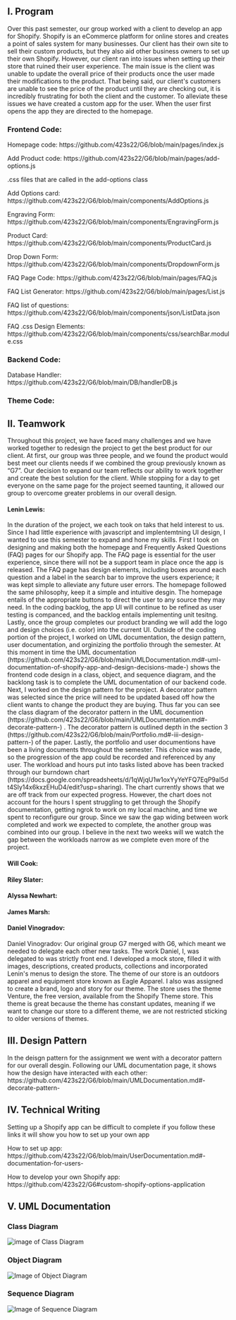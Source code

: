 <h2> I. Program </h2> 
<p> 
	Over this past semester, our group worked with a client to develop an app for Shopify. Shopify is an eCommerce platform for online stores and creates a point of sales system for many businesses. Our client has their own site to sell their custom products, but they also aid other business owners to set up their own Shopify. However, our client ran into issues when setting up their store that ruined their user experience. The main issue is the client was unable to update the overall price of their products once the user made their modifications to the product. That being said, our client's customers are unable to see the price of the product until they are checking out, it is incredibly frustrating for both the client and the customer. 
	To alleviate these issues we have created a custom app for the user. When the user first opens the app they are directed to the homepage. 
 </p>
<h3> Frontend Code: </h3> 
<p> Homepage code: https://github.com/423s22/G6/blob/main/pages/index.js </p>
<p> Add Product code: https://github.com/423s22/G6/blob/main/pages/add-options.js </p>
<p> .css files that are called in the add-options class </p>
<p> Add Options card: https://github.com/423s22/G6/blob/main/components/AddOptions.js </p>
<p> Engraving Form: https://github.com/423s22/G6/blob/main/components/EngravingForm.js </p>
<p> Product Card: https://github.com/423s22/G6/blob/main/components/ProductCard.js </p>
<p> Drop Down Form: https://github.com/423s22/G6/blob/main/components/DropdownForm.js </p>
<p> FAQ Page Code: https://github.com/423s22/G6/blob/main/pages/FAQ.js </p>
<p> FAQ List Generator: https://github.com/423s22/G6/blob/main/pages/List.js </p>
<p> FAQ list of questions: https://github.com/423s22/G6/blob/main/components/json/ListData.json </p>
<p> FAQ .css Design Elements: https://github.com/423s22/G6/blob/main/components/css/searchBar.module.css </p>

<h3> Backend Code: </h3>
<p> Database Handler: https://github.com/423s22/G6/blob/main/DB/handlerDB.js </p>

<h3> Theme Code: </h3>

<h2> II. Teamwork </h2>
<p> Throughout this project, we have faced many challenges and we have worked together to redesign the project to get the best product for our client. At first, our group was three people, and we found the product would best meet our clients needs if we combined the group previously known as “G7”.  Our decision to expand our team reflects our ability to work together and create the best solution for the client. While stopping for a day to get everyone on the same page for the project seemed taunting, it allowed our group to overcome greater problems in our overall design. </p> 
<h4> Lenin Lewis: </h4>
<p> In the duration of the project, we each took on taks that held interest to us. Since I had little experience with javascript and implentemtning UI design, I wanted to use this semester to expand and hone my skills. First I took on designing and making both the homepage and Frequently Asked Questions (FAQ) pages for our Shopify app. The FAQ page is essential for the user experience, since there will not be a support team in place once the app is released. The FAQ page has design elements, including boxes around each question and a label in the search bar to improve the users experience; it was kept simple to alleviate any future user errors. The homepage followed the same philosophy, keep it a simple and intuitive desgin. The homepage entails of  the appropriate buttons to direct the user to any source they may need. In the coding backlog, the app UI will continue to be refined as user testing is companced, and the backlog entails implementing unit tesitng.  Lastly, once the group completes our product branding we will add the logo and design choices (i.e. color) into the current UI. Outside of the coding portion of the project, I worked on UML documentation, the design pattern, user documentation, and orginizing the portfolio through the semester. At this moment in time the UML documentation (https://github.com/423s22/G6/blob/main/UMLDocumentation.md#-uml-documentation-of-shopify-app-and-design-decisions-made-) shows the frontend code design in a class, object, and sequence diagram, and the backlong task is to complete the UML documentation of our backend code. Next, I worked on the design pattern for the project. A decorator pattern was selected since the price will need to be updated based off how the client wants to change the product they are buying. Thus far you can see the class diagram of the decorator pattern in the UML documention (https://github.com/423s22/G6/blob/main/UMLDocumentation.md#-decorate-pattern-) . The decorator pattern is outlined depth in the section 3 (https://github.com/423s22/G6/blob/main/Portfolio.md#-iii-design-pattern-) of the paper. Lastly, the portfolio and user documentions have been a living documents throughout the semester. This choice was made, so the progression of the app could be recorded and referenced by any user. The workload and hours put into tasks listed above has been tracked through our burndown chart (https://docs.google.com/spreadsheets/d/1qWjqU1w1oxYyYeYFQ7EqP9aI5dt4SIy14x6kxzEHuD4/edit?usp=sharing). The chart currently shows that we are off track from our expected progress. However, the chart does not account for the hours I spent struggling to get through the Shopify documentation, getting ngrok to work on my local machine, and time we spent to reconfigure our group. Since we saw the gap widing between work completed and work we expected to complete, the another group was combined into our group. I believe in the next two weeks will we watch the gap between the workloads narrow as we complete even more of the project.  </p>
<h4> Will Cook: </h4>
<p> </p>
<h4> Riley Slater: </h4>
<p> </p>
<h4> Alyssa Newhart: </h4>
<p> </p>
<h4> James Marsh: </h4>
<p> </p>
<h4> Daniel Vinogradov:  </h4>
<p> Daniel Vinogradov: Our original group G7 merged with G6, which meant we needed to delegate each other new tasks. The work Daniel, I, was delegated to was strictly front end. I developed a mock store, filled it with images, descriptions, created products, collections and incorporated Lenin's menus to design the store. The theme of our store is an outdoors apparel and equipment store known as Eagle Apparel. I also was assigned to create a brand, logo and story for our theme. The store uses the theme Venture, the free version, available from the Shopify Theme store. This theme is great because the theme has constant updates, meaning if we want to change our store to a different theme, we are not restricted sticking to older versions of themes. </p>

<h2> III. Design Pattern </h2>
<p> In the deisgn pattern for the assignment we went with a decorator pattern for our overall desgin. Following our UML documentation 
page, it shows how the design have interacted with each other: https://github.com/423s22/G6/blob/main/UMLDocumentation.md#-decorate-pattern- </p>

<h2> IV. Technical Writing </h2>
<p> Setting up a Shopify app can be difficult to complete if you follow these links it will show you how to set up your own app </p> 
<p> How to set up app: https://github.com/423s22/G6/blob/main/UserDocumentation.md#-documentation-for-users- </p>
<p> How to develop your own Shopify app: https://github.com/423s22/G6#custom-shopify-options-application </p>
<h2> V. UML Documentation </h2>

<h3> Class Diagram </h3>

![image of Class Diagram](https://github.com/423s22/G6/blob/main/screenshots/classDiagram.png)

<h3> Object Diagram </h3>

![Image of Object Diagram](https://github.com/423s22/G6/blob/main/screenshots/objectDiagram.png)

<h3> Sequence Diagram </h3>

![Image of Sequence Diagram](https://github.com/423s22/G6/blob/main/screenshots/SequenceDiagram.png) 


